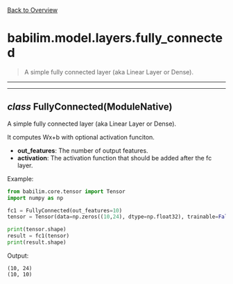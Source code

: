 [Back to Overview](../../../README.md)

# babilim.model.layers.fully_connected

> A simple fully connected layer (aka Linear Layer or Dense).

---
---
## *class* **FullyConnected**(ModuleNative)

A simple fully connected layer (aka Linear Layer or Dense).

It computes Wx+b with optional activation funciton.

* **out_features**: The number of output features.
* **activation**: The activation function that should be added after the fc layer.


Example:
```python
from babilim.core.tensor import Tensor
import numpy as np

fc1 = FullyConnected(out_features=10)
tensor = Tensor(data=np.zeros((10,24), dtype=np.float32), trainable=False)

print(tensor.shape)
result = fc1(tensor)
print(result.shape)
```
Output:
```
(10, 24)
(10, 10)

```

